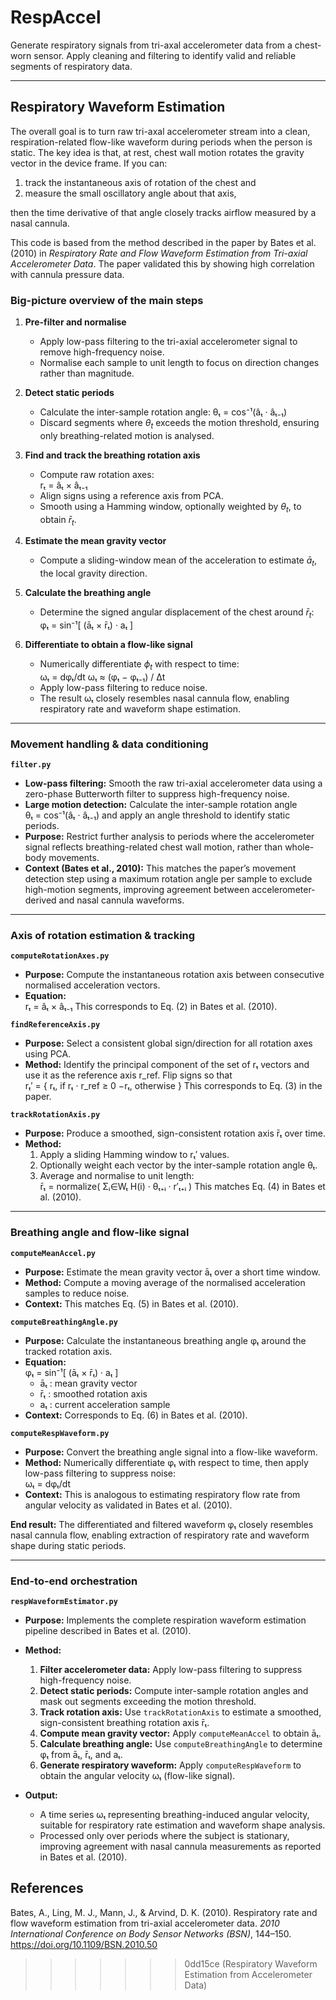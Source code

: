 # RespAccel
Generate respiratory signals from tri-axal accelerometer data from a chest-worn sensor. Apply cleaning and filtering to identify valid and reliable segments of respiratory data.

---

## Respiratory Waveform Estimation

The overall goal is to turn raw tri-axal accelerometer stream into a clean, respiration-related flow-like waveform during periods when the person is static. The key idea is that, at rest, chest wall motion rotates the gravity vector in the device frame. If you can:

1) track the instantaneous axis of rotation of the chest and
2) measure the small oscillatory angle about that axis,

then the time derivative of that angle closely tracks airflow measured by a nasal cannula. 

This code is based from the method described in the paper by Bates et al. (2010) in *Respiratory Rate and Flow Waveform Estimation from Tri-axial Accelerometer Data*. The paper validated this by showing high correlation with cannula pressure data.

### Big-picture overview of the main steps

1. **Pre-filter and normalise**  
   - Apply low-pass filtering to the tri-axial accelerometer signal to remove high-frequency noise.  
   - Normalise each sample to unit length to focus on direction changes rather than magnitude.

2. **Detect static periods**  
   - Calculate the inter-sample rotation angle:
        θₜ = cos⁻¹(âₜ · âₜ₋₁)
   - Discard segments where $\theta_t$ exceeds the motion threshold, ensuring only breathing-related motion is analysed.

3. **Find and track the breathing rotation axis**  
   - Compute raw rotation axes:  
       rₜ = âₜ × âₜ₋₁ 
   - Align signs using a reference axis from PCA.  
   - Smooth using a Hamming window, optionally weighted by $\theta_t$, to obtain $\bar{r}_t$.

4. **Estimate the mean gravity vector**  
   - Compute a sliding-window mean of the acceleration to estimate $\bar{a}_t$, the local gravity direction.

5. **Calculate the breathing angle**  
   - Determine the signed angular displacement of the chest around $\bar{r}_t$:  
     φₜ = sin⁻¹[ (āₜ × r̄ₜ) · aₜ ]  
6. **Differentiate to obtain a flow-like signal**  
   - Numerically differentiate $\phi_t$ with respect to time:  
     ωₜ = dφₜ/dt
     ωₜ ≈ (φₜ − φₜ₋₁) / Δt 
   - Apply low-pass filtering to reduce noise.  
   - The result ωₜ closely resembles nasal cannula flow, enabling respiratory rate and waveform shape estimation.

---

### Movement handling & data conditioning

**`filter.py`**  
- **Low-pass filtering:** Smooth the raw tri-axial accelerometer data using a zero-phase Butterworth filter to suppress high-frequency noise.  
- **Large motion detection:** Calculate the inter-sample rotation angle  
   θₜ = cos⁻¹(âₜ · âₜ₋₁) 
  and apply an angle threshold to identify static periods.  
- **Purpose:** Restrict further analysis to periods where the accelerometer signal reflects breathing-related chest wall motion, rather than whole-body movements.  
- **Context (Bates et al., 2010):** This matches the paper’s movement detection step using a maximum rotation angle per sample to exclude high-motion segments, improving agreement between accelerometer-derived and nasal cannula waveforms.

---

### Axis of rotation estimation & tracking

**`computeRotationAxes.py`**  
- **Purpose:** Compute the instantaneous rotation axis between consecutive normalised acceleration vectors.  
- **Equation:**  
  rₜ = âₜ × âₜ₋₁ 
  This corresponds to Eq. (2) in Bates et al. (2010).  

**`findReferenceAxis.py`**  
- **Purpose:** Select a consistent global sign/direction for all rotation axes using PCA.  
- **Method:** Identify the principal component of the set of rₜ vectors and use it as the reference axis r_ref. Flip signs so that  
     rₜ′ = {
       rₜ,   if rₜ · r_ref ≥ 0
       −rₜ,  otherwise
      } 
  This corresponds to Eq. (3) in the paper.  

**`trackRotationAxis.py`**  
- **Purpose:** Produce a smoothed, sign-consistent rotation axis r̄ₜ over time.  
- **Method:**  
  1. Apply a sliding Hamming window to rₜ′ values.  
  2. Optionally weight each vector by the inter-sample rotation angle θₜ.  
  3. Average and normalise to unit length:  
     r̄ₜ = normalize( Σᵢ∈Wₜ  H(i) · θₜ₊ᵢ · r′ₜ₊ᵢ )
  This matches Eq. (4) in Bates et al. (2010).

---

### Breathing angle and flow-like signal

**`computeMeanAccel.py`**  
- **Purpose:** Estimate the mean gravity vector āₜ over a short time window.  
- **Method:** Compute a moving average of the normalised acceleration samples to reduce noise.  
- **Context:** This matches Eq. (5) in Bates et al. (2010).

**`computeBreathingAngle.py`**  
- **Purpose:** Calculate the instantaneous breathing angle φₜ around the tracked rotation axis.  
- **Equation:**  
  φₜ = sin⁻¹[ (āₜ × r̄ₜ) · aₜ ]
   - āₜ : mean gravity vector
   - r̄ₜ : smoothed rotation axis
   - aₜ : current acceleration sample
- **Context:** Corresponds to Eq. (6) in Bates et al. (2010).

**`computeRespWaveform.py`**  
- **Purpose:** Convert the breathing angle signal into a flow-like waveform.  
- **Method:** Numerically differentiate φₜ with respect to time, then apply low-pass filtering to suppress noise:  
     ωₜ = dφₜ/dt
- **Context:** This is analogous to estimating respiratory flow rate from angular velocity as validated in Bates et al. (2010).

**End result:** The differentiated and filtered waveform φₜ closely resembles nasal cannula flow, enabling extraction of respiratory rate and waveform shape during static periods.

---

### End-to-end orchestration

**`respWaveformEstimator.py`**  
- **Purpose:** Implements the complete respiration waveform estimation pipeline described in Bates et al. (2010).  
- **Method:**  
   1. **Filter accelerometer data:** Apply low-pass filtering to suppress high-frequency noise.  
   2. **Detect static periods:** Compute inter-sample rotation angles and mask out segments exceeding the motion threshold.  
   3. **Track rotation axis:** Use `trackRotationAxis` to estimate a smoothed, sign-consistent breathing rotation axis r̄ₜ.  
   4. **Compute mean gravity vector:** Apply `computeMeanAccel` to obtain āₜ.  
   5. **Calculate breathing angle:** Use `computeBreathingAngle` to determine φₜ from āₜ, r̄ₜ, and aₜ.  
   6. **Generate respiratory waveform:** Apply `computeRespWaveform` to obtain the angular velocity ωₜ (flow-like signal).  


- **Output:**  
  - A time series ωₜ representing breathing-induced angular velocity, suitable for respiratory rate estimation and waveform shape analysis.  
  - Processed only over periods where the subject is stationary, improving agreement with nasal cannula measurements as reported in Bates et al. (2010).  





## References

Bates, A., Ling, M. J., Mann, J., & Arvind, D. K. (2010). Respiratory rate and flow waveform estimation from tri-axial accelerometer data. _2010 International Conference on Body Sensor Networks (BSN)_, 144–150. https://doi.org/10.1109/BSN.2010.50
>>>>>>> 0dd15ce (Respiratory Waveform Estimation from Accelerometer Data)
